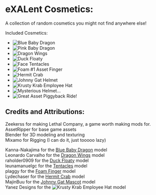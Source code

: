 # eXALent Cosmetics:

A collection of random cosmetics you might not find anywhere else!

Included Cosmetics:
- ![Blue Baby Dragon](https://github.com/neoaikon2/eXALentCosmetics/BepInEx/plugins/icons/BlueBabyDragonIcon.png)
- ![Pink Baby Dragon](https://github.com/neoaikon2/eXALentCosmetics/BepInEx/plugins/icons/PinkBabyDragonIcon.png)
- ![Dragon Wings](https://github.com/neoaikon2/eXALentCosmetics/BepInEx/plugins/icons/DragonWingsIcon.png)
- ![Duck Floaty](https://github.com/neoaikon2/eXALentCosmetics/BepInEx/plugins/icons/DuckFloatyIcon.png)
- ![Face Tentacles](https://github.com/neoaikon2/eXALentCosmetics/BepInEx/plugins/icons/FaceTentacles.png)
- ![Foam #1 Asset Finger](https://github.com/neoaikon2/eXALentCosmetics/BepInEx/plugins/icons/FoamFingerIcon.png)
- ![Hermit Crab](https://github.com/neoaikon2/eXALentCosmetics/BepInEx/plugins/icons/HermitCrabIcon.png)
- ![Johnny Gat Helmet](https://github.com/neoaikon2/eXALentCosmetics/BepInEx/plugins/icons/JohnnyGatHeadIcon.png)
- ![Krusty Krab Employee Hat](https://github.com/neoaikon2/eXALentCosmetics/BepInEx/plugins/icons/KrustyKrabHatIcon.png)
- ![Mysterious Helmet...](https://github.com/neoaikon2/eXALentCosmetics/BepInEx/plugins/icons/MysteriousHelmet.png)
- ![Great Asset Piggyback Ride!](https://github.com/neoaikon2/eXALentCosmetics/BepInEx/plugins/icons/PiggyBackRideIcon.png)

## Credits and Attributions:

Zeekerss for making Lethal Company, a game worth making mods for.  
AssetRipper for base game assets  
Blender for 3D modeling and texturing  
Mixamo for Rigging (I can do it, just tooooo lazy)

Kanna-Nakajima for the [Blue Baby Dragon](https://sketchfab.com/3d-models/baby-dragon-8ebffa958b6247d09b0c40f33f03bbae) model  
Leonardo Carvalho for the [Dragon Wings](https://sketchfab.com/3d-models/demon-wings-11-low-poly-animated-8ef7580f1f1a48c488a8bbcf61067bc5) model  
raholder0909 for the [Duck Floaty](https://sketchfab.com/3d-models/duck-floaty-1467f79dc22e46c49e68a688865e9f70) model  
leunamanuelgc for the [Tentacles](https://sketchfab.com/3d-models/tentacle-007847ced64b4a3dabcbab6c40da6097) model  
plaggy for the [Foam Finger](https://sketchfab.com/3d-models/cc0-foam-finger-e6bd2d2a8bf24d13947941cdc4a56f32) model  
Lydechaser for the [Hermit Crab](https://sketchfab.com/3d-models/hermitcrab-d2d44a881fa446d588bd032758ac0082) model  
MajinBuu for the [Johnny Gat Mascot](https://www.models-resource.com/pc_computer/saintsrowthethird/model/13242/) model  
Yanez Designs for the ![Krusty Krab Employee Hat](https://sketchfab.com/3d-models/krusty-krab-employee-hat-spongebob-8d0e167b2eef4c9d8b99bfd4823d9329) model